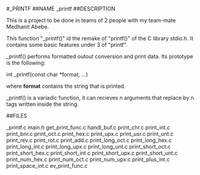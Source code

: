 #_PRINTF
##NAME _printf
##DESCRIPTION

This is a project to be done in teams of 2 people with my team-mate Medhanit Abebe.

This function "_printf()" id the remake of "printf()" of the C library stdio.h. It contains some basic features under 3 of "printf".

_printf() performs formatted outout conversion and print data. Its prototype is the following:

int _printf(const char *format, ...)

where **format** contains the string that is printed.

_printf() is a variadic function, it can recieves n arguments that replace by n tags written inside the string.

##FILES

_printf.c
main.h
get_print_func.c
handl_buf.c
print_chr.c
print_int.c
print_bnr.c
print_oct.c
print_hex.c
print_upx.c
print_usr.c
print_unt.c
print_rev.c
print_rot.c
print_add.c
print_long_oct.c
print_long_hex.c
print_long_int.c
print_long_upx.c
print_long_unt.c
print_short_oct.c
print_short_hex.c
print_short_int.c
print_short_upx.c
print_short_unt.c
print_num_hex.c
print_num_oct.c
print_num_upx.c
print_plus_int.c
print_space_int.c
ev_print_func.c
